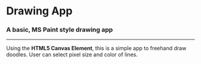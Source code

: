 # Drawing App

### A basic, MS Paint style drawing app
---
Using the **HTML5 Canvas Element**, this is a simple app to freehand draw doodles. User can select pixel size and color of lines.